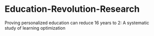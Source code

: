 # Education-Revolution-Research
Proving personalized education can reduce 16 years to 2: A systematic study of learning optimization
